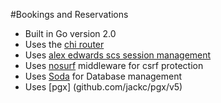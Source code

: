 #Bookings and Reservations 


- Built in Go version 2.0
- Uses the [chi router](github.com/go-chi/chi)
- Uses [alex edwards scs session management](github.com/alexedwards/scs)
- Uses [nosurf](github.com/justinas/nosurf) middleware for csrf protection
- Uses [Soda](github.com/gobuffalo/pop/v6/soda@latest) for Database management
- Uses [pgx] (github.com/jackc/pgx/v5) 
